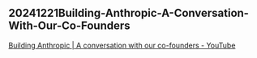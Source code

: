 ## 20241221Building-Anthropic-A-Conversation-With-Our-Co-Founders

[Building Anthropic | A conversation with our co-founders - YouTube](https://www.youtube.com/watch?v=om2lIWXLLN4)


